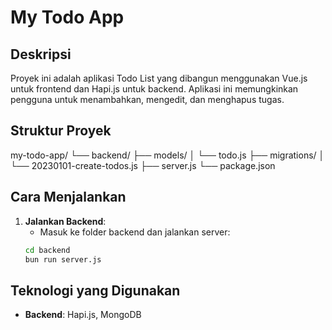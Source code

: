 # My Todo App

## Deskripsi

Proyek ini adalah aplikasi Todo List yang dibangun menggunakan Vue.js untuk frontend dan Hapi.js untuk backend. Aplikasi ini memungkinkan pengguna untuk menambahkan, mengedit, dan menghapus tugas.

## Struktur Proyek
my-todo-app/
└── backend/
    ├── models/
    │   └── todo.js
    ├── migrations/
    │   └── 20230101-create-todos.js
    ├── server.js
    └── package.json


## Cara Menjalankan

1. **Jalankan Backend**:
   - Masuk ke folder backend dan jalankan server:
   ```bash
   cd backend
   bun run server.js
   ```

## Teknologi yang Digunakan

- **Backend**: Hapi.js, MongoDB